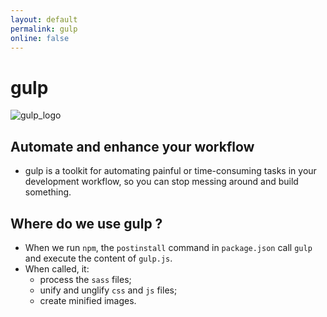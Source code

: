 ```yaml
---
layout: default
permalink: gulp
online: false
---
```

# gulp

![gulp_logo](https://github.com/gulpjs/artwork/blob/master/gulp-cover.png?raw=true)

## Automate and enhance your workflow

* gulp is a toolkit for automating painful or time-consuming tasks in your development workflow, so you can stop messing around and build something.

## Where do we use gulp ?

* When we run `npm`, the `postinstall` command in `package.json` call `gulp` and execute the content of `gulp.js`.
* When called, it:
    * process the `sass` files;
    * unify and unglify `css` and `js` files;
    * create minified images.
